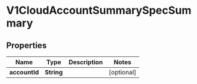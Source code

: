 # V1CloudAccountSummarySpecSummary

## Properties
Name | Type | Description | Notes
------------ | ------------- | ------------- | -------------
**accountId** | **String** |  |  [optional]
